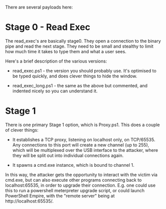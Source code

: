 There are several payloads here:

Stage 0 - Read Exec
==================

The read_exec's are basically stage0. They open a connection to the binary pipe and read the next stage. They need to be small and stealthy to limit how much time it takes to type them and what a user sees.

Here's a brief description of the various versions:

* read_exec.ps1 - the version you should probably use. It's optimised to be typed quickly, and does clever things to hide the window.

* read_exec_long.ps1 - the same as the above but commented, and indented nicely so you can understand it.

Stage 1
=======

There is one primary Stage 1 option, which is Proxy.ps1. This does a couple of clever things:

* It establishes a TCP proxy, listening on localhost only, on TCP/65535. Any connections to this port will create a new channel (up to 255), which will	be multiplexed over the USB interface to the attacker, where they will be split out into individual connections again.

* It spawns a cmd.exe instance, which is bound to channel 1.

In this way, the attacker gets the opportunity to interact with the victim via cmd.exe, but can also execute other programs connecting back to localhost:65535, in order to upgrade their connection. E.g. one could use this to run a powershell meterpreter upgrade script, or could launch PowerShell Empire, with the "remote server" being at http://localhost:65535/.